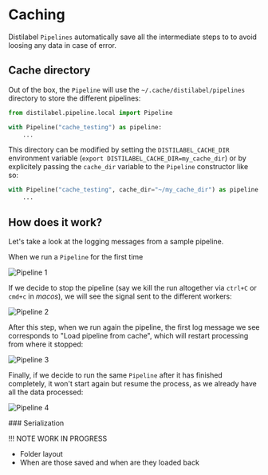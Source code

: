 # Caching

Distilabel `Pipelines` automatically save all the intermediate steps to to avoid loosing any data in case of error.

## Cache directory

Out of the box, the `Pipeline` will use the `~/.cache/distilabel/pipelines` directory to store the different pipelines:

```python
from distilabel.pipeline.local import Pipeline

with Pipeline("cache_testing") as pipeline:
    ...
```

This directory can be modified by setting the `DISTILABEL_CACHE_DIR` environment variable (`export DISTILABEL_CACHE_DIR=my_cache_dir`) or by explicitely passing the `cache_dir` variable to the `Pipeline` constructor like so:

```python
with Pipeline("cache_testing", cache_dir="~/my_cache_dir") as pipeline:
    ...
```

## How does it work?

Let's take a look at the logging messages from a sample pipeline.

When we run a `Pipeline` for the first time

![Pipeline 1](/assets/images/sections/caching/caching_pipe_1.png)

If we decide to stop the pipeline (say we kill the run altogether via `ctrl+C` or `cmd+c` in *macos*), we will see the signal sent to the different workers:

![Pipeline 2](/assets/images/sections/caching/caching_pipe_2.png)

After this step, when we run again the pipeline, the first log message we see corresponds to "Load pipeline from cache", which will restart processing from where it stopped:

![Pipeline 3](/assets/images/sections/caching/caching_pipe_3.png)

Finally, if we decide to run the same `Pipeline` after it has finished completely, it won't start again but resume the process, as we already have all the data processed:

![Pipeline 4](/assets/images/sections/caching/caching_pipe_4.png)

### Serialization

!!! NOTE
    WORK IN PROGRESS

- Folder layout
- When are those saved and when are they loaded back